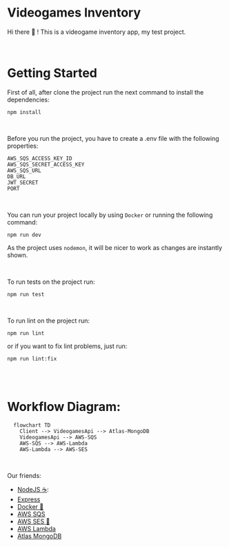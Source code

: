 # Videogames Inventory
Hi there :wave: ! This is a videogame inventory app, my test project.  

<br>

# Getting Started

First of all, after clone the project run the next command to install the dependencies:
```
npm install
```
<br>

Before you run the project, you have to create a .env file with the following properties:
```
AWS_SQS_ACCESS_KEY_ID
AWS_SQS_SECRET_ACCESS_KEY
AWS_SQS_URL
DB_URL
JWT_SECRET
PORT
```

<br>

You can run your project locally by using `Docker` or running the following command: 
```
npm run dev
```
As the project uses `nodemon`, it will be nicer to work as changes are instantly shown.  

<br>

To run tests on the project run:
```
npm run test
```

<br>

To run lint on the project run:

```
npm run lint
```

or if you want to fix lint problems, just run:
```
npm run lint:fix
```

<br>
<br>

# Workflow Diagram:
```mermaid
  flowchart TD
    Client --> VideogamesApi --> Atlas-MongoDB
    VideogamesApi --> AWS-SQS
    AWS-SQS --> AWS-Lambda
    AWS-Lambda --> AWS-SES
```

<br>

Our friends:
- [NodeJS :coffee:](https://nodejs.dev):
- [Express](https://expressjs.com)
- [Docker :whale:](https://www.docker.com)
- [AWS SQS](https://aws.amazon.com/sqs/)
- [AWS SES :email:](https://aws.amazon.com/ses/)
- [AWS Lambda](https://aws.amazon.com/lambda/)
- [Atlas MongoDB](https://www.mongodb.com/atlas)
